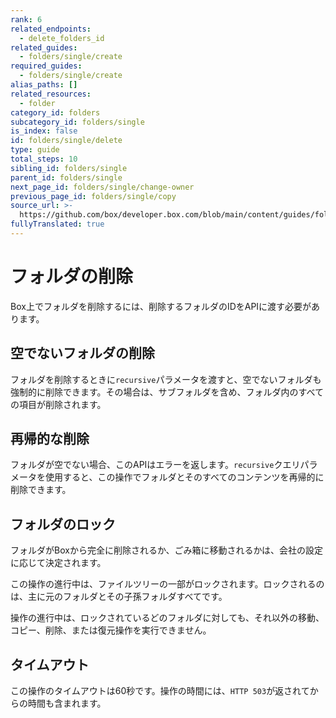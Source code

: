 ```yaml
---
rank: 6
related_endpoints:
  - delete_folders_id
related_guides:
  - folders/single/create
required_guides:
  - folders/single/create
alias_paths: []
related_resources:
  - folder
category_id: folders
subcategory_id: folders/single
is_index: false
id: folders/single/delete
type: guide
total_steps: 10
sibling_id: folders/single
parent_id: folders/single
next_page_id: folders/single/change-owner
previous_page_id: folders/single/copy
source_url: >-
  https://github.com/box/developer.box.com/blob/main/content/guides/folders/single/delete.md
fullyTranslated: true
---
```

# フォルダの削除

Box上でフォルダを削除するには、削除するフォルダのIDをAPIに渡す必要があります。

<Samples id="delete_folders_id">

</Samples>

## 空でないフォルダの削除

フォルダを削除するときに`recursive`パラメータを渡すと、空でないフォルダも強制的に削除できます。その場合は、サブフォルダを含め、フォルダ内のすべての項目が削除されます。

## 再帰的な削除

フォルダが空でない場合、このAPIはエラーを返します。`recursive`クエリパラメータを使用すると、この操作でフォルダとそのすべてのコンテンツを再帰的に削除できます。

## フォルダのロック

フォルダがBoxから完全に削除されるか、ごみ箱に移動されるかは、会社の設定に応じて決定されます。

この操作の進行中は、ファイルツリーの一部がロックされます。ロックされるのは、主に元のフォルダとその子孫フォルダすべてです。

操作の進行中は、ロックされているどのフォルダに対しても、それ以外の移動、コピー、削除、または復元操作を実行できません。

## タイムアウト

この操作のタイムアウトは60秒です。操作の時間には、`HTTP 503`が返されてからの時間も含まれます。
